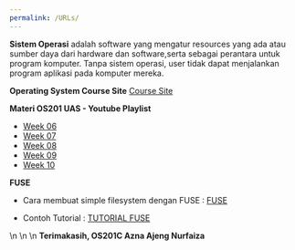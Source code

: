 ```yaml
---
permalink: /URLs/
---
```


**Sistem Operasi** adalah software yang mengatur resources yang ada atau sumber daya dari hardware dan software,serta sebagai perantara untuk program komputer. Tanpa sistem operasi, user tidak dapat menjalankan program aplikasi pada komputer mereka.


**Operating System Course Site**
[Course Site](https://os.vlsm.org/)


**Materi OS201 UAS - Youtube Playlist**
- [Week 06](https://www.youtube.com/playlist?list=PLwaskZn3rUGvTfUHu3lhkYY4tOSy6amhz)
- [Week 07](https://www.youtube.com/playlist?list=PLwaskZn3rUGs-qFoOrMM3cfvH57giC0MJ)
- [Week 08](https://www.youtube.com/playlist?list=PLwaskZn3rUGtcRKqAPWveOj97EC7lkawh)
- [Week 09](https://www.youtube.com/playlist?list=PLwaskZn3rUGvfnulNFPLXxHh_r6CfDZD4)
- [Week 10](https://www.youtube.com/playlist?list=PLwaskZn3rUGtRQcNL_JszJDMzD5YBp6Wz)


**FUSE**
- Cara membuat simple filesystem dengan FUSE : [FUSE](https://maastaar.net/fuse/linux/filesystem/c/2016/05/21/writing-a-simple-filesystem-using-fuse/)

- Contoh Tutorial : [TUTORIAL FUSE](https://www.cs.nmsu.edu/~pfeiffer/fuse-tutorial/html/running.html)

\n
\n
\n
**Terimakasih, 
OS201C Azna Ajeng Nurfaiza**





